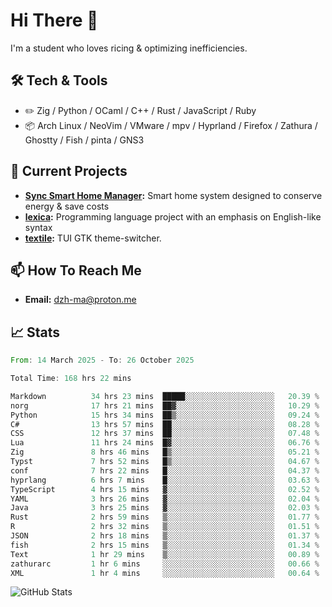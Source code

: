 # Hi There 👋
I'm a student who loves ricing & optimizing inefficiencies.
## 🛠️ Tech & Tools
- ✏️  Zig / Python / OCaml / C++ / Rust / JavaScript / Ruby
- 📦 Arch Linux / NeoVim / VMware / mpv / Hyprland / Firefox / Zathura / Ghostty / Fish / pinta / GNS3
## 🔭 Current Projects
- **[Sync Smart Home Manager](https://github.com/dzh-ma/sync):** Smart home system designed to conserve energy & save costs
- **[lexica](https://github.com/dzh-ma/lexica):** Programming language project with an emphasis on English-like syntax
- **[textile](https://github.com/dzh-ma/textile):** TUI GTK theme-switcher.
## 📫 How To Reach Me
- **Email:** [dzh-ma@proton.me](mailto:dzh-ma@proton.me)
## 📈 Stats
<!--START_SECTION:waka-->

```rust
From: 14 March 2025 - To: 26 October 2025

Total Time: 168 hrs 22 mins

Markdown          34 hrs 23 mins  █████░░░░░░░░░░░░░░░░░░░░   20.39 %
norg              17 hrs 21 mins  ██▓░░░░░░░░░░░░░░░░░░░░░░   10.29 %
Python            15 hrs 34 mins  ██▒░░░░░░░░░░░░░░░░░░░░░░   09.24 %
C#                13 hrs 57 mins  ██░░░░░░░░░░░░░░░░░░░░░░░   08.28 %
CSS               12 hrs 37 mins  ██░░░░░░░░░░░░░░░░░░░░░░░   07.48 %
Lua               11 hrs 24 mins  █▓░░░░░░░░░░░░░░░░░░░░░░░   06.76 %
Zig               8 hrs 46 mins   █▒░░░░░░░░░░░░░░░░░░░░░░░   05.21 %
Typst             7 hrs 52 mins   █▒░░░░░░░░░░░░░░░░░░░░░░░   04.67 %
conf              7 hrs 22 mins   █░░░░░░░░░░░░░░░░░░░░░░░░   04.37 %
hyprlang          6 hrs 7 mins    █░░░░░░░░░░░░░░░░░░░░░░░░   03.63 %
TypeScript        4 hrs 15 mins   ▓░░░░░░░░░░░░░░░░░░░░░░░░   02.52 %
YAML              3 hrs 26 mins   ▓░░░░░░░░░░░░░░░░░░░░░░░░   02.04 %
Java              3 hrs 25 mins   ▓░░░░░░░░░░░░░░░░░░░░░░░░   02.03 %
Rust              2 hrs 59 mins   ▒░░░░░░░░░░░░░░░░░░░░░░░░   01.77 %
R                 2 hrs 32 mins   ▒░░░░░░░░░░░░░░░░░░░░░░░░   01.51 %
JSON              2 hrs 18 mins   ▒░░░░░░░░░░░░░░░░░░░░░░░░   01.37 %
fish              2 hrs 15 mins   ▒░░░░░░░░░░░░░░░░░░░░░░░░   01.34 %
Text              1 hr 29 mins    ▒░░░░░░░░░░░░░░░░░░░░░░░░   00.89 %
zathurarc         1 hr 6 mins     ░░░░░░░░░░░░░░░░░░░░░░░░░   00.66 %
XML               1 hr 4 mins     ░░░░░░░░░░░░░░░░░░░░░░░░░   00.64 %
```

<!--END_SECTION:waka-->

![GitHub Stats](https://github-readme-stats.vercel.app/api?username=dzh-ma&show_icons=true&theme=transparent)
